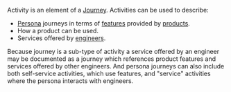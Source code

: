 Activity is an element of a [Journey](Journey.html). 
Activities can be used to describe:

* [Persona](Persona.html) journeys in terms of [features](Feature.html) provided by [products](Product.html).
* How a product can be used.
* Services offered by [engineers](Engineer.html).

Because journey is a sub-type of activity a service offered by an engineer may be documented as a journey which references product features and services offered by other engineers.
And persona journeys can also include both self-service activities, which use features, and "service" activities where the persona interacts with engineers.   